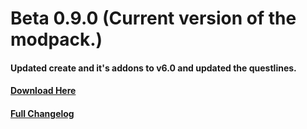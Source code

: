 # Beta 0.9.0 (Current version of the modpack.)

#### Updated create and it's addons to v6.0 and updated the questlines.


#### [Download Here](https://www.curseforge.com/minecraft/modpacks/is-this-even-create-anymore/files/6645223)

#### [Full Changelog](changelog.md)